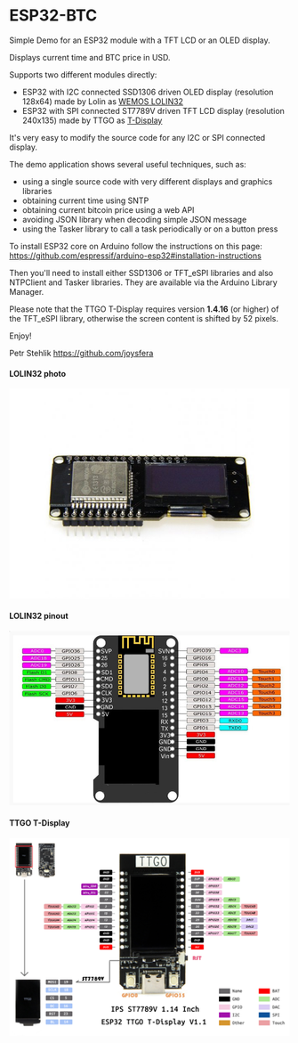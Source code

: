 # ESP32-BTC
Simple Demo for an ESP32 module with a TFT LCD or an OLED display.

Displays current time and BTC price in USD.

Supports two different modules directly:

- ESP32 with I2C connected SSD1306 driven OLED display (resolution 128x64) made by Lolin as [WEMOS LOLIN32]( https://github.com/FablabTorino/AUG-Torino/wiki/Wemos-Lolin-board-(ESP32-with-128x64-SSD1306-I2C-OLED-display))
- ESP32 with SPI connected ST7789V driven TFT LCD display (resolution 240x135) made by TTGO as [T-Display](https://github.com/Xinyuan-LilyGO/TTGO-T-Display)

It's very easy to modify the source code for any I2C or SPI connected display.

The demo application shows several useful techniques, such as:
- using a single source code with very different displays and graphics libraries
- obtaining current time using SNTP
- obtaining current bitcoin price using a web API
- avoiding JSON library when decoding simple JSON message
- using the Tasker library to call a task periodically or on a button press

To install ESP32 core on Arduino follow the instructions on this page:
https://github.com/espressif/arduino-esp32#installation-instructions

Then you'll need to install either SSD1306 or TFT_eSPI libraries and also NTPClient and Tasker libraries. They are available via the Arduino Library Manager.

Please note that the TTGO T-Display requires version **1.4.16** (or higher) of the TFT_eSPI library, otherwise the screen content is shifted by 52 pixels.

Enjoy!

Petr Stehlik
https://github.com/joysfera

#### LOLIN32 photo
![LOLIN photo](lolin.jpg)

#### LOLIN32 pinout
![LOLIN pinout](lolin2.jpg)

#### TTGO T-Display
![TTGO T-display photo+pinout](T-display.jpg)
